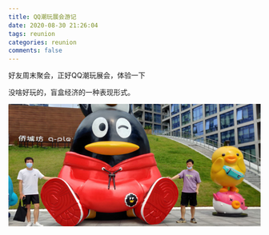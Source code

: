```yaml
---
title: QQ潮玩展会游记
date: 2020-08-30 21:26:04
tags: reunion
categories: reunion
comments: false
---
```


 好友周末聚会，正好QQ潮玩展会，体验一下

<!--more-->

没啥好玩的，盲盒经济的一种表现形式。



![image-20200920225109629](QQ潮玩展会游记/image/image-20200920225109629.png)